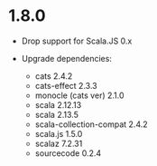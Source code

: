 # 1.8.0

* Drop support for Scala.JS 0.x

* Upgrade dependencies:
  * cats                    2.4.2
  * cats-effect             2.3.3
  * monocle (cats ver)      2.1.0
  * scala                   2.12.13
  * scala                   2.13.5
  * scala-collection-compat 2.4.2
  * scala.js                1.5.0
  * scalaz                  7.2.31
  * sourcecode              0.2.4
